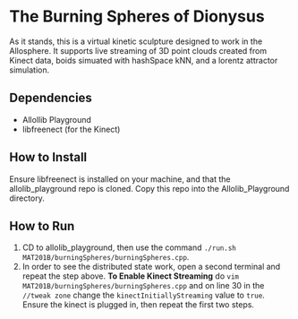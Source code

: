 # The Burning Spheres of Dionysus
As it stands, this is a virtual kinetic sculpture designed to work in the Allosphere. It supports live streaming of 3D point clouds created from Kinect data, boids simuated with hashSpace kNN, and a lorentz attractor simulation.
## Dependencies
 * Allollib Playground
 * libfreenect (for the Kinect)
## How to Install
Ensure libfreenect is installed on your machine, and that the allolib_playground repo is cloned. Copy this repo into the Allolib_Playground directory.
## How to Run
1) CD to allolib_playground, then use the command `./run.sh MAT201B/burningSpheres/burningSpheres.cpp`.
2) In order to see the distributed state work, open a second terminal and repeat the step above.
**To Enable Kinect Streaming** do `vim MAT201B/burningSpheres/burningSpheres.cpp` and on line 30 in the `//tweak zone` change the `kinectInitiallyStreaming` value to `true`. Ensure the kinect is plugged in, then repeat the first two steps.
